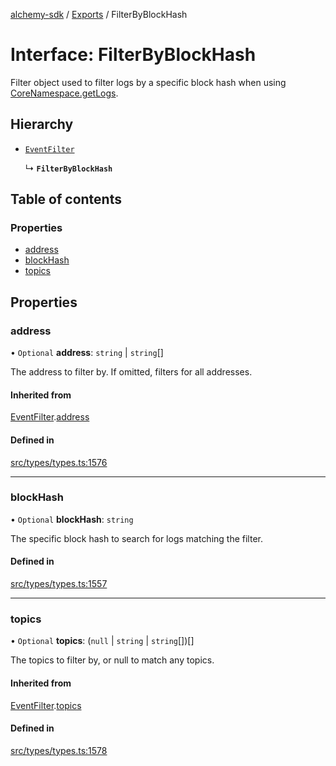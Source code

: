 [alchemy-sdk](../README.md) / [Exports](../modules.md) / FilterByBlockHash

# Interface: FilterByBlockHash

Filter object used to filter logs by a specific block hash when using
[CoreNamespace.getLogs](../classes/CoreNamespace.md#getlogs).

## Hierarchy

- [`EventFilter`](EventFilter.md)

  ↳ **`FilterByBlockHash`**

## Table of contents

### Properties

- [address](FilterByBlockHash.md#address)
- [blockHash](FilterByBlockHash.md#blockhash)
- [topics](FilterByBlockHash.md#topics)

## Properties

### address

• `Optional` **address**: `string` \| `string`[]

The address to filter by. If omitted, filters for all addresses.

#### Inherited from

[EventFilter](EventFilter.md).[address](EventFilter.md#address)

#### Defined in

[src/types/types.ts:1576](https://github.com/stanleyjones/alchemy-sdk-js/blob/1bebd8bb/src/types/types.ts#L1576)

___

### blockHash

• `Optional` **blockHash**: `string`

The specific block hash to search for logs matching the filter.

#### Defined in

[src/types/types.ts:1557](https://github.com/stanleyjones/alchemy-sdk-js/blob/1bebd8bb/src/types/types.ts#L1557)

___

### topics

• `Optional` **topics**: (``null`` \| `string` \| `string`[])[]

The topics to filter by, or null to match any topics.

#### Inherited from

[EventFilter](EventFilter.md).[topics](EventFilter.md#topics)

#### Defined in

[src/types/types.ts:1578](https://github.com/stanleyjones/alchemy-sdk-js/blob/1bebd8bb/src/types/types.ts#L1578)
